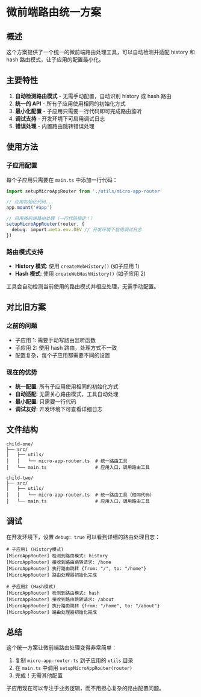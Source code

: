 # 微前端路由统一方案

## 概述

这个方案提供了一个统一的微前端路由处理工具，可以自动检测并适配 history 和 hash 路由模式，让子应用的配置最小化。

## 主要特性

1. **自动检测路由模式** - 无需手动配置，自动识别 history 或 hash 路由
2. **统一的 API** - 所有子应用使用相同的初始化方式
3. **最小化配置** - 子应用只需要一行代码即可完成路由监听
4. **调试支持** - 开发环境下可启用调试日志
5. **错误处理** - 内置路由跳转错误处理

## 使用方法

### 子应用配置

每个子应用只需要在 `main.ts` 中添加一行代码：

```typescript
import setupMicroAppRouter from './utils/micro-app-router'

// 应用初始化代码...
app.mount('#app')

// 启用微前端路由处理（一行代码搞定！）
setupMicroAppRouter(router, {
  debug: import.meta.env.DEV // 开发环境下启用调试日志
})
```

### 路由模式支持

- **History 模式**: 使用 `createWebHistory()` (如子应用 1)
- **Hash 模式**: 使用 `createWebHashHistory()` (如子应用 2)

工具会自动检测当前使用的路由模式并相应处理，无需手动配置。

## 对比旧方案

### 之前的问题

- 子应用 1: 需要手动写路由监听函数
- 子应用 2: 使用 hash 路由，处理方式不一致
- 配置复杂，每个子应用都需要不同的设置

### 现在的优势

- **统一配置**: 所有子应用使用相同的初始化方式
- **自动适配**: 无需关心路由模式，工具自动处理
- **最小配置**: 只需要一行代码
- **调试友好**: 开发环境下可查看详细日志

## 文件结构

```
child-one/
├── src/
│   ├── utils/
│   │   └── micro-app-router.ts  # 统一路由工具
│   └── main.ts                  # 应用入口，调用路由工具

child-two/
├── src/
│   ├── utils/
│   │   └── micro-app-router.ts  # 统一路由工具（相同代码）
│   └── main.ts                  # 应用入口，调用路由工具
```

## 调试

在开发环境下，设置 `debug: true` 可以看到详细的路由处理日志：

```
# 子应用1 (History模式)
[MicroAppRouter] 检测到路由模式: history
[MicroAppRouter] 接收到路由跳转请求: /home
[MicroAppRouter] 执行路由跳转 {from: "/", to: "/home"}
[MicroAppRouter] 路由处理器初始化完成

# 子应用2 (Hash模式)
[MicroAppRouter] 检测到路由模式: hash
[MicroAppRouter] 接收到路由跳转请求: /about
[MicroAppRouter] 执行路由跳转 {from: "/home", to: "/about"}
[MicroAppRouter] 路由处理器初始化完成
```

## 总结

这个统一方案让微前端路由处理变得非常简单：

1. 复制 `micro-app-router.ts` 到子应用的 `utils` 目录
2. 在 `main.ts` 中调用 `setupMicroAppRouter(router)`
3. 完成！无需其他配置

子应用现在可以专注于业务逻辑，而不用担心复杂的路由配置问题。
